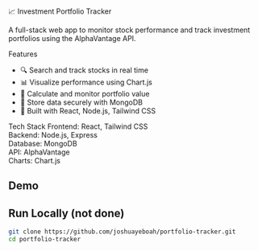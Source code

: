 📈 Investment Portfolio Tracker

A full-stack web app to monitor stock performance and track investment portfolios using the AlphaVantage API.

Features
- 🔍 Search and track stocks in real time
- 📊 Visualize performance using Chart.js
- 🧮 Calculate and monitor portfolio value
- 💾 Store data securely with MongoDB
- 🎨 Built with React, Node.js, Tailwind CSS

Tech Stack
Frontend: React, Tailwind CSS  
Backend: Node.js, Express  
Database: MongoDB  
API: AlphaVantage  
Charts: Chart.js

## Demo


## Run Locally (not done)

```bash
git clone https://github.com/joshuayeboah/portfolio-tracker.git
cd portfolio-tracker

